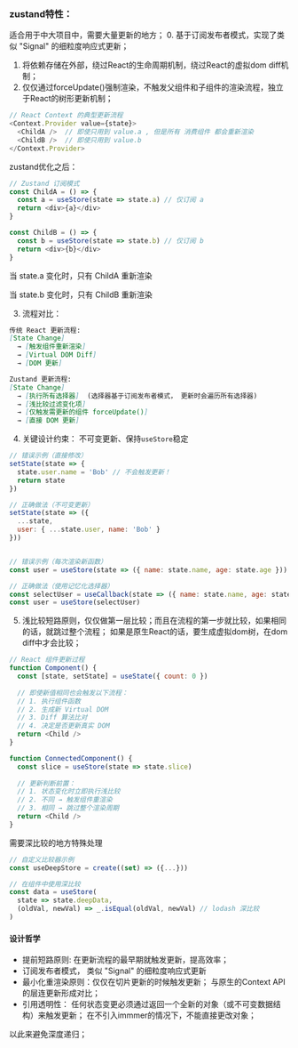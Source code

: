 


### zustand特性：

适合用于中大项目中，需要大量更新的地方；
0. 基于订阅发布者模式，实现了类似 "Signal" 的细粒度响应式更新；
1. 将依赖存储在外部，绕过React的生命周期机制，绕过React的虚拟dom diff机制；
2. 仅仅通过forceUpdate()强制渲染，不触发父组件和子组件的渲染流程，独立于React的树形更新机制；

```js
// React Context 的典型更新流程
<Context.Provider value={state}>
  <ChildA />  // 即使只用到 value.a , 但是所有 消费组件 都会重新渲染
  <ChildB />  // 即使只用到 value.b
</Context.Provider>
```

zustand优化之后：

```js
// Zustand 订阅模式
const ChildA = () => {
  const a = useStore(state => state.a) // 仅订阅 a
  return <div>{a}</div>
}

const ChildB = () => {
  const b = useStore(state => state.b) // 仅订阅 b
  return <div>{b}</div>
}
```
当 state.a 变化时，只有 ChildA 重新渲染

当 state.b 变化时，只有 ChildB 重新渲染

3. 流程对比：
```md
传统 React 更新流程:
[State Change] 
  → [触发组件重新渲染] 
  → [Virtual DOM Diff] 
  → [DOM 更新]

Zustand 更新流程:
[State Change]
  → [执行所有选择器]  (选择器基于订阅发布者模式， 更新时会遍历所有选择器)
  → [浅比较过滤变化项] 
  → [仅触发需更新的组件 forceUpdate()] 
  → [直接 DOM 更新]
```

4. 关键设计约束： 不可变更新、保持`useStore`稳定

```js
// 错误示例（直接修改）
setState(state => {
  state.user.name = 'Bob' // 不会触发更新！
  return state
})

// 正确做法（不可变更新）
setState(state => ({
  ...state,
  user: { ...state.user, name: 'Bob' }
}))


// 错误示例（每次渲染新函数）
const user = useStore(state => ({ name: state.name, age: state.age }))

// 正确做法（使用记忆化选择器）
const selectUser = useCallback(state => ({ name: state.name, age: state.age }), []);
const user = useStore(selectUser)
```

5. 浅比较短路原则，仅仅做第一层比较；而且在流程的第一步就比较，如果相同的话，就跳过整个流程； 如果是原生React的话，要生成虚拟dom树，在dom diff中才会比较；

```js
// React 组件更新过程
function Component() {
  const [state, setState] = useState({ count: 0 })
  
  // 即使新值相同也会触发以下流程：
  // 1. 执行组件函数
  // 2. 生成新 Virtual DOM
  // 3. Diff 算法比对
  // 4. 决定是否更新真实 DOM
  return <Child />
}
```

```js
function ConnectedComponent() {
  const slice = useStore(state => state.slice)
  
  // 更新判断前置：
  // 1. 状态变化时立即执行浅比较
  // 2. 不同 → 触发组件重渲染
  // 3. 相同 → 跳过整个渲染周期
  return <Child />
}
```

需要深比较的地方特殊处理

```js
// 自定义比较器示例
const useDeepStore = create((set) => ({...}))

// 在组件中使用深比较
const data = useStore(
  state => state.deepData,
  (oldVal, newVal) => _.isEqual(oldVal, newVal) // lodash 深比较
)
```

#### 设计哲学

- 提前短路原则: 在更新流程的最早期就触发更新，提高效率；
- 订阅发布者模式， 类似 "Signal" 的细粒度响应式更新
- 最小化重渲染原则：仅仅在切片更新的时候触发更新； 与原生的Context API的层连更新形成对比；
- 引用透明性： 任何状态变更必须通过返回一个全新的对象（或不可变数据结构）来触发更新；
在不引入immmer的情况下，不能直接更改对象；

以此来避免深度递归；